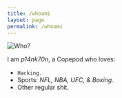 ```yaml
---
title: /whoami
layout: page
permalink: /whoami
---
```

![Who?](https://media.giphy.com/media/3o6wO5dRdAgl5pAtTG/giphy.gif) 

I am *p14nk70n*, a Copepod who loves:
* `Hacking.`
* Sports: *NFL, NBA, UFC, & Boxing*.
* Other regular shit.
